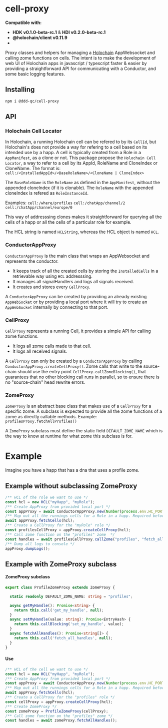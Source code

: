 # cell-proxy

**Compatible with:**
- **HDK v0.1.0-beta-rc.1** & **HDI v0.2.0-beta-rc.1**
- **@holochain/client v0.11.9**
- 
Proxy classes and helpers for managing a [Holochain](https://www.npmjs.com/package/@holochain/client) AppWebsocket and calling zome functions on cells.
The intent is to make the development of web UI of Holochain apps in javascript / typescript faster & easier by providing a straightforward API for communicating with a Conductor, and some basic logging features.


## Installing

```bash
npm i @ddd-qc/cell-proxy
```

## API

### Holochain Cell Locator

In Holochain, a running Holochain cell can be refered to by its `CellId`, but Holochain's does not provide a way for refering to a cell based on its intended use by a happ. A cell is typically created from a Role in a `AppManifest`, as a clone or not.
This package propose the `Holochain Cell Locator`, a way to refer to a cell by its AppId, RoleName and CloneIndex or CloneName.
The format is:
`cell:/<InstalledAppId>/<BaseRoleName>/<CloneName | CloneIndex>`

The `BaseRoleName` is the `RoleName` as defined in the `AppManifest`, without the appended cloneIndex (if it is clonable).
The `RoleName` with the appended cloneIndex is refered as `RoleInstanceId`.

Examples:
`cell:/where/profiles`
`cell:/chatApp/channel/2`
`cell:/chatApp/channel/europe/0`

This way of addresssing clones makes it straightforward for querying all the cells of a happ or all the cells of a particular role for example.

The HCL string is named `HCLString`, whereas the HCL object is named `HCL`.


### ConductorAppProxy
`ConductorAppProxy` is the main class that wraps an AppWebsocket and represents the conductor.

 - It keeps track of all the created cells by storing the `InstalledCells` in a retrievable way using `HCL` addresssing.
 - It manages all signalHandlers and logs all signals received.
 - It creates and stores every `CellProxy`.

A `ConductorAppProxy` can be created by providing an already existing `AppWebSocket` or by providing a local port where it will try to create an `AppWebSocket` internally by connecting to that port.


### CellProxy 

`CellProxy` represents a running Cell, it provides a simple API for calling zome functions.

 - It logs all zome calls made to that cell.
 - It logs all received signals.

 A `CellProxy` can only be created by a `ConductorAppProxy` by calling `ConductorAppProxy.createCellProxy()`.
 Zome calls that write to the source-chain should use the entry point `CellProxy.callZomeBlocking()`, that guarantees that no other blocking call runs in parallel, so to ensure there is no "source-chain" head rewrite errors.


### ZomeProxy 

`ZomeProxy` is an abstract base class that makes use of a `CellProxy` for a specific zome.
A subclass is expected to provide all the zome functions of a zome as directly callable methods.
Example: `profilesProxy.fetchAllProfiles()`

A `ZomeProxy` subclass must define the static field `DEFAULT_ZOME_NAME` which is the way to know at runtime for what zome this subclass is for.


# Example

Imagine you have a happ that has a dna that uses a profile zome.

## Example without subclassing ZomeProxy
```typescript
/** HCL of the role we want to use */
const hcl = new HCL("myHapp", "myRole");
/** Create AppProxy from provided local port */
const appProxy = await ConductorAppProxy.new(Number(process.env.HC_PORT));
/** Map out all the runnings cells for a Role in a happ. Required before calling createCellProxy */
await appProxy.fetchCells(hcl);
/** Create a CellProxy for the "myRole" role */
const profilesCellProxy = appProxy.createCellProxy(hcl);
/** Call zome function on the "profiles" zome  */
const handles = await profilesCellProxy.callZome("profiles", "fetch_all_handles", null);
/** Dump all logs to console */
appProxy.dumpLogs();
```


## Example with ZomeProxy subclass

#### ZomeProxy subclass

```typescript
export class ProfileZomeProxy extends ZomeProxy {

  static readonly DEFAULT_ZOME_NAME: string = "profiles";

  async getMyHandle(): Promise<string> {
    return this.call('get_my_handle', null);
  }
  async setMyHandle(value: string): Promise<EntryHash> {
    return this.callBlocking('set_my_handle', value);
  }
  async fetchAllHandles(): Promise<string[]> {
    return this.call('fetch_all_handles', null);
  }
}
```

#### Use

```typescript
/** HCL of the cell we want to use */
const hcl = new HCL("myHapp", "myRole");
/** Create AppProxy from provided local port */
const appProxy = await ConductorAppProxy.new(Number(process.env.HC_PORT));
/** Map out all the runnings cells for a Role in a happ. Required before calling createCellProxy */
await appProxy.fetchCells(hcl);
/** Create a CellProxy for the "profiles" role */
const cellProxy = appProxy.createCellProxy(hcl);
/** Create ZomeProxy */
const zomeProxy = ProfileZomeProxy(cellProxy);
/** Call zome function on the "profiles" zome */
const handles = await zomeProxy.fetchAllHandles();
```
